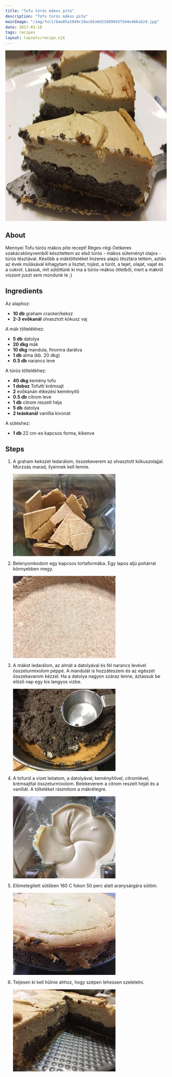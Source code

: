 ```yaml
---
title: "Tofu túrós mákos pite"
description: "Tofu túrós mákos pite"
mainImage: "/img/full/0ae85a1949c18ac02a0d21689043f5d4e466ab2d.jpg"
date: 2017-03-18
tags: recipes
layout: layouts/recipe.njk
---
```

                        
<p align="center"><a href="https://cookpad.com/hu/receptek/2252119-tofu-turos-makos-pite" rel="Recipe source page"><img width="751" height="532" src="/img/full/0ae85a1949c18ac02a0d21689043f5d4e466ab2d.jpg"/></a></p>

## About
Mennyei Tofu túrós mákos pite recept! Réges-régi Oetkeres szakácskönyvemből készítettem az első túrós - mákos süteményt olajos - túrós tésztával. Később a  máktölteléket linzeres alapú tésztára tettem, aztán az évek múlásával kihagytam a lisztet, tojást, a túrót, a tejet, olajat, vajat és a cukrot. Lássuk,  mit sütöttünk ki ma a  túrós-mákos ötletből, mert a mákról viszont juszt sem mondunk le ;)

>  

## Ingredients

Az alaphoz:
* **10 db** graham cracker/keksz
* **2-3 evőkanál** olvasztott kókusz vaj

A mák töltelékhez:
* **5 db** datolya
* **20 dkg** mák
* **10 dkg** mandula, finomra darálva
* **1 db** alma (kb. 20 dkg)
* **0.5 db** narancs leve

A túrós töltelékhez:
* **40 dkg** kemény tofu
* **1 doboz** Tofutti krémsajt
* **2** evőkanán étkezési keményitő
* **0.5 db** citrom leve
* **1 db** citrom reszelt héja
* **5 db** datolya
* **2 teáskanál** vanillia kivonat

A sütéshez:
* **1 db** 22 cm-es kapcsos forma, kikenve

## Steps

1. A graham kekszet ledarálom, összekeverem az olvasztott kókuszolajjal. Morzsás marad, ilyennek kell lennie.
 
    <p><img width="320" height="256" align="left" src="/img/full/ad13d256739a099bfc17db9121535325bb72c192.jpg"/></p><div style="clear: both"/>

2. Belenyomkodom egy kapcsos tortaformába. Egy lapos aljú pohárral könnyebben megy.
 
    <p><img width="320" height="256" align="left" src="/img/full/91eca9a7702602cb69cf2db66c0c5f55d365f2ba.jpg"/></p><div style="clear: both"/>

3. A mákot ledarálom, az almát a datolyával és fél narancs levével összeturmixolom péppé. A mandulát is hozzáteszem és az egészet összekavarom kézzel. Ha a datolya nagyon száraz lenne, áztassuk be előző nap egy kis langyos vízbe.
 
    <p><img width="320" height="256" align="left" src="/img/full/dbe0ee08e279721e35d1494e344b92489e79051c.jpg"/></p><div style="clear: both"/>

4. A tofuról a vizet leitatom, a datolyával, keményítővel, citromlével, krémsajttal összeturmixolom. Belekeverem a citrom reszelt héját és a vaníliát. A tölteléket rásimítom a mákrétegre.
 
    <p><img width="320" height="256" align="left" src="/img/full/8404caa591b3ecb7e6bb8889b6cdeef0af8e3f93.jpg"/></p><div style="clear: both"/>

5. Előmelegített sütőben 160 C fokon 50 perc alatt aranysárgára sütöm.
 
    <p><img width="320" height="256" align="left" src="/img/full/f87d298c8243250cd48ae40fdb3165b417e7fe3f.jpg"/></p><div style="clear: both"/>

6. Teljesen ki kell hűlnie ahhoz, hogy szépen lehessen szeletelni.
 
    <p><img width="320" height="256" align="left" src="/img/full/ae009ab9a9a132d6f920d0cb32e2cb06f18c6e7c.jpg"/></p><div style="clear: both"/>

